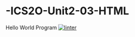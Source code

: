 # -ICS2O-Unit2-03-HTML
Hello World Program
[![linter](https://github.com/Matthew-Espayos/-ICS2O-Unit2-03-HTML/workflows/linter/badge.svg)](https://github.com/marketplace/actions/super-linter)

